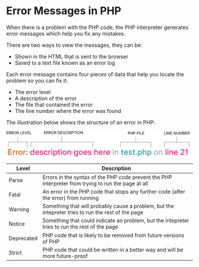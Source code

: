 # Error Messages in PHP
When there is a problem with the PHP code, the PHP interpreter generates error messages which help you fix any mistakes.

There are two ways to view the messages, they can be:

- Shown in the HTML that is sent to the browser
- Saved to a text file known as an error log


Each error message contains four pieces of data that help you locate the problem so you can fix it:

- The error level
- A description of the error
- The file that contained the error
- The line number where the error was found

The illustration below shows the structure of an error in PHP:

![Structure of PHP Error Messages](php_error_level.jpg "PHP Error Levels")

| Level | Description |
|-------|-------------|
| Parse | Errors in the syntax of the PHP code prevent the PHP interpreter from trying to run the page at all |
| Fatal | An error in the PHP code that stops any further code (after the error) from running |
| Warning | Something that will probably cause a problem, but the intepreter tries to run the rest of the page |
| Notice | Something that could indicate an problem, but the intepreter tries to run the rest of the page |
| Deprecated | PHP code that is likely to be removed from future versions of PHP |
| Strict| PHP code that could be written in a better way and will be more future-proof |



